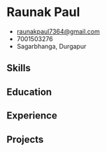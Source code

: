 # Raunak Paul 

- <raunakpaul7364@gmail.com>
- 7001503276
- Sagarbhanga, Durgapur 


## Skills


## Education


## Experience


## Projects

